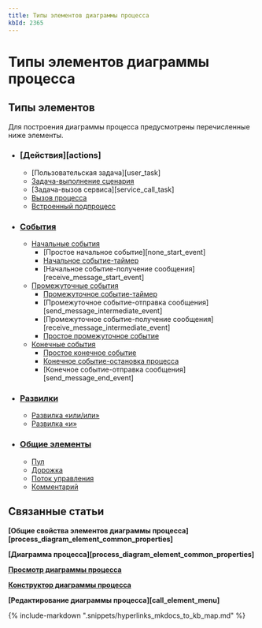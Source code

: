 ```yaml
---
title: Типы элементов диаграммы процесса
kbId: 2365
---
```


# Типы элементов диаграммы процесса

## Типы элементов

Для построения диаграммы процесса предусмотрены перечисленные ниже элементы.

- ### [Действия][actions]

    - [Пользовательская задача][user_task]
    - [Задача-выполнение сценария](https://kb.comindware.ru/article.php?id=2388)
    - [Задача-вызов сервиса][service_call_task]
    - [Вызов процесса](https://kb.comindware.ru/article.php?id=2389)
    - [Встроенный подпроцесс](https://kb.comindware.ru/article.php?id=2391)
- ### [События](https://kb.comindware.ru/article.php?id=2374)

    - [Начальные события](https://kb.comindware.ru/article.php?id=2377)
        - [Простое начальное событие][none_start_event]
        - [Начальное событие-таймер](https://kb.comindware.ru/article.php?id=2375)
        - [Начальное событие-получение сообщения][receive_message_start_event]
    - [Промежуточные события](https://kb.comindware.ru/article.php?id=2379)
        - [Промежуточное событие-таймер](https://kb.comindware.ru/article.php?id=2383)
        - [Промежуточное событие-отправка сообщения][send_message_intermediate_event]
        - [Промежуточное событие-получение сообщения][receive_message_intermediate_event]
        - [Простое промежуточное событие](https://kb.comindware.ru/article.php?id=2380)
    - [Конечные события](https://kb.comindware.ru/article.php?id=2386)
        - [Простое конечное событие](https://kb.comindware.ru/article.php?id=2387)
        - [Конечное событие-остановка процесса](https://kb.comindware.ru/article.php?id=2384)
        - [Конечное событие-отправка сообщения][send_message_end_event]
- ### [Развилки](https://kb.comindware.ru/article.php?id=2372)

    - [Развилка «или/или»](https://kb.comindware.ru/article.php?id=2373)
    - [Развилка «и»](https://kb.comindware.ru/article.php?id=2371)
- ### [Общие элементы](https://kb.comindware.ru/article.php?id=2370)

    - [Пул](https://kb.comindware.ru/article.php?id=2366)
    - [Дорожка](https://kb.comindware.ru/article.php?id=2369)
    - [Поток управления](https://kb.comindware.ru/article.php?id=2368)
    - [Комментарий](https://kb.comindware.ru/article.php?id=2367)

## Связанные статьи

**[Общие свойства элементов диаграммы процесса][process_diagram_element_common_properties]**

**[Диаграмма процесса][process_diagram_element_common_properties]**

**[Просмотр диаграммы процесса](https://kb.comindware.ru/article.php?id=2359)**

**[Конструктор диаграммы процесса](https://kb.comindware.ru/article.php?id=2356)**

**[Редактирование диаграммы процесса][call_element_menu]**

{% include-markdown ".snippets/hyperlinks_mkdocs_to_kb_map.md" %}
